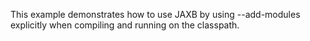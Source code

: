 This example demonstrates how to use JAXB by using --add-modules explicitly when compiling and running on the classpath.